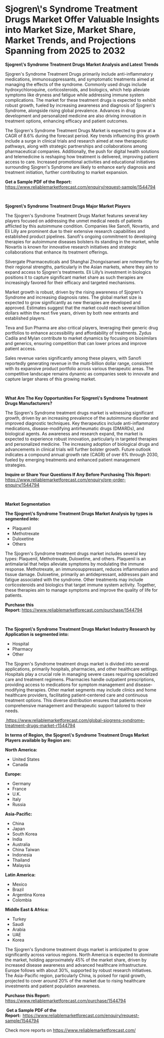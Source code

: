<p><h1>Sjogren\'s Syndrome Treatment Drugs Market Offer Valuable Insights into Market Size, Market Share, Market Trends, and Projections Spanning from 2025 to 2032</h1></p><p><strong>Sjogren\'s Syndrome Treatment Drugs Market Analysis and Latest Trends</strong></p>
<p><p>Sjogren's Syndrome Treatment Drugs primarily include anti-inflammatory medications, immunosuppressants, and symptomatic treatments aimed at managing the effects of the syndrome. Commonly used drugs include hydroxychloroquine, corticosteroids, and biologics, which help alleviate symptoms like dryness and fatigue while addressing immune system complications. The market for these treatment drugs is expected to exhibit robust growth, fueled by increasing awareness and diagnosis of Sjogren's Syndrome, alongside rising global prevalence. Advances in drug development and personalized medicine are also driving innovation in treatment options, enhancing efficacy and patient outcomes.</p><p>The Sjogren's Syndrome Treatment Drugs Market is expected to grow at a CAGR of 8.6% during the forecast period. Key trends influencing this growth include a surge in clinical trials and research aimed at new therapeutic pathways, along with strategic partnerships and collaborations among pharmaceutical companies. Additionally, the push for digital health solutions and telemedicine is reshaping how treatment is delivered, improving patient access to care. Increased promotional activities and educational initiatives surrounding Sjogren's Syndrome are likely to enhance early diagnosis and treatment initiation, further contributing to market expansion.</p></p>
<p><strong>Get a Sample PDF of the Report:&nbsp;</strong> <a href="https://www.reliablemarketforecast.com/enquiry/request-sample/1544794?utm_campaign=2736&utm_medium=2&utm_source=Github&utm_content=ia&utm_term=04032025&utm_id=sjogrens-syndrome-treatment-drugs">https://www.reliablemarketforecast.com/enquiry/request-sample/1544794</a></p>
<p>&nbsp;</p>
<p><strong>Sjogren\'s Syndrome Treatment Drugs Major Market Players</strong></p>
<p><p>The Sjogren's Syndrome Treatment Drugs Market features several key players focused on addressing the unmet medical needs of patients afflicted by this autoimmune condition. Companies like Sanofi, Novartis, and Eli Lilly are prominent due to their extensive research capabilities and established product pipelines. Sanofi's ongoing commitment to developing therapies for autoimmune diseases bolsters its standing in the market, while Novartis is known for innovative research initiatives and strategic collaborations that enhance its treatment offerings.</p><p>Silvergate Pharmaceuticals and Shanghai Zhongxisanwei are noteworthy for their regional strengths, particularly in the Asian markets, where they aim to expand access to Sjogren's treatments. Eli Lilly’s investment in biologics positions it to capture significant market share as such therapies are increasingly favored for their efficacy and targeted mechanisms.</p><p>Market growth is robust, driven by the rising awareness of Sjogren's Syndrome and increasing diagnosis rates. The global market size is expected to grow significantly as new therapies are developed and approved. Estimates suggest that the market could reach several billion dollars within the next five years, driven by both new entrants and established players.</p><p>Teva and Sun Pharma are also critical players, leveraging their generic drug portfolios to enhance accessibility and affordability of treatments. Zydus Cadila and Mylan contribute to market dynamics by focusing on biosimilars and generics, ensuring competition that can lower prices and improve patient access. </p><p>Sales revenue varies significantly among these players, with Sanofi reportedly generating revenue in the multi-billion dollar range, consistent with its expansive product portfolio across various therapeutic areas. The competitive landscape remains dynamic as companies seek to innovate and capture larger shares of this growing market.</p></p>
<p>&nbsp;</p>
<p><strong>What Are The Key Opportunities For Sjogren\'s Syndrome Treatment Drugs Manufacturers?</strong></p>
<p><p>The Sjogren's Syndrome treatment drugs market is witnessing significant growth, driven by an increasing prevalence of the autoimmune disorder and improved diagnostic techniques. Key therapeutics include anti-inflammatory medications, disease-modifying antirheumatic drugs (DMARDs), and biological agents. As awareness and research expand, the market is expected to experience robust innovation, particularly in targeted therapies and personalized medicine. The increasing adoption of biological drugs and advancements in clinical trials will further bolster growth. Future outlook indicates a compound annual growth rate (CAGR) of over 6% through 2030, fueled by emerging treatments and enhanced patient management strategies.</p></p>
<p><strong>Inquire or Share Your Questions If Any Before Purchasing This Report:</strong> <a href="https://www.reliablemarketforecast.com/enquiry/pre-order-enquiry/1544794?utm_campaign=2736&utm_medium=2&utm_source=Github&utm_content=ia&utm_term=04032025&utm_id=sjogrens-syndrome-treatment-drugs">https://www.reliablemarketforecast.com/enquiry/pre-order-enquiry/1544794</a></p>
<p>&nbsp;</p>
<p><strong>Market Segmentation</strong></p>
<p><strong>The Sjogren\'s Syndrome Treatment Drugs Market Analysis by types is segmented into:</strong></p>
<p><ul><li>Plaquenil</li><li>Methotrexate</li><li>Duloxetine</li><li>Others</li></ul></p>
<p><p>The Sjogren's Syndrome treatment drugs market includes several key types: Plaquenil, Methotrexate, Duloxetine, and others. Plaquenil is an antimalarial that helps alleviate symptoms by modulating the immune response. Methotrexate, an immunosuppressant, reduces inflammation and tissue damage. Duloxetine, primarily an antidepressant, addresses pain and fatigue associated with the syndrome. Other treatments may include corticosteroids and biologics that target immune system activity. Together, these therapies aim to manage symptoms and improve the quality of life for patients.</p></p>
<p><strong>Purchase this Report:&nbsp;</strong><a href="https://www.reliablemarketforecast.com/purchase/1544794?utm_campaign=2736&utm_medium=2&utm_source=Github&utm_content=ia&utm_term=04032025&utm_id=sjogrens-syndrome-treatment-drugs">https://www.reliablemarketforecast.com/purchase/1544794</a></p>
<p>&nbsp;</p>
<p><strong>The Sjogren\'s Syndrome Treatment Drugs Market Industry Research by Application is segmented into:</strong></p>
<p><ul><li>Hospital</li><li>Pharmacy</li><li>Other</li></ul></p>
<p><p>The Sjogren's Syndrome treatment drugs market is divided into several applications, primarily hospitals, pharmacies, and other healthcare settings. Hospitals play a crucial role in managing severe cases requiring specialized care and treatment regimens. Pharmacies handle outpatient prescriptions, providing access to medications for symptom management and disease-modifying therapies. Other market segments may include clinics and home healthcare providers, facilitating patient-centered care and continuous treatment options. This diverse distribution ensures that patients receive comprehensive management and therapeutic support tailored to their needs.</p></p>
<p><a href="https://www.reliablemarketforecast.com/global-sjogrens-syndrome-treatment-drugs-market-r1544794?utm_campaign=2736&utm_medium=2&utm_source=Github&utm_content=ia&utm_term=04032025&utm_id=sjogrens-syndrome-treatment-drugs">&nbsp;https://www.reliablemarketforecast.com/global-sjogrens-syndrome-treatment-drugs-market-r1544794</a></p>
<p><strong>In terms of Region, the Sjogren\'s Syndrome Treatment Drugs Market Players available by Region are:</strong></p>
<p>
    <p> <strong> North America: </strong>
        <ul>
            <li>United States</li>
            <li>Canada</li>
        </ul>
        </p> 
    <p> <strong> Europe: </strong>
        <ul>
            <li>Germany</li>
            <li>France</li>
            <li>U.K.</li>
            <li>Italy</li>
            <li>Russia</li>
        </ul>
        </p> 
    <p> <strong> Asia-Pacific: </strong>
        <ul>
            <li>China</li>
            <li>Japan</li>
            <li>South Korea</li>
            <li>India</li>
            <li>Australia</li>
            <li>China Taiwan</li>
            <li>Indonesia</li>
            <li>Thailand</li>
            <li>Malaysia</li>
        </ul>
        </p> 
    <p> <strong> Latin America: </strong>
        <ul>
            <li>Mexico</li>
            <li>Brazil</li>
            <li>Argentina Korea</li>
            <li>Colombia</li>
        </ul>
        </p> 
    <p> <strong> Middle East & Africa: </strong>
        <ul>
            <li>Turkey</li>
            <li>Saudi</li>
            <li>Arabia</li>
            <li>UAE</li>
            <li>Korea</li>
        </ul>
    </p>
    </p>
<p><p>The Sjogren's Syndrome treatment drugs market is anticipated to grow significantly across various regions. North America is expected to dominate the market, holding approximately 45% of the market share, driven by increased disease awareness and advanced healthcare infrastructure. Europe follows with about 30%, supported by robust research initiatives. The Asia-Pacific region, particularly China, is poised for rapid growth, projected to cover around 20% of the market due to rising healthcare investments and patient population awareness.</p></p>
<p><strong>Purchase this Report: </strong><a href="https://www.reliablemarketforecast.com/purchase/1544794?utm_campaign=2736&utm_medium=2&utm_source=Github&utm_content=ia&utm_term=04032025&utm_id=sjogrens-syndrome-treatment-drugs">https://www.reliablemarketforecast.com/purchase/1544794</a></p>
<p>&nbsp;<strong>Get a Sample PDF of the Report:&nbsp;&nbsp;</strong><a href="https://www.reliablemarketforecast.com/enquiry/request-sample/1544794?utm_campaign=2736&utm_medium=2&utm_source=Github&utm_content=ia&utm_term=04032025&utm_id=sjogrens-syndrome-treatment-drugs">https://www.reliablemarketforecast.com/enquiry/request-sample/1544794</a></p>
<p><strong></strong></p>
<p>Check more reports on <a href="https://www.reliablemarketforecast.com/?utm_campaign=2736&utm_medium=2&utm_source=Github&utm_content=ia&utm_term=04032025&utm_id=sjogrens-syndrome-treatment-drugs">https://www.reliablemarketforecast.com/</a></p>